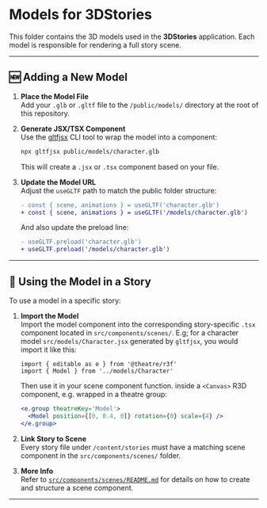 # Models for 3DStories

This folder contains the 3D models used in the **3DStories** application. Each model is responsible for rendering a full story scene.

---

## 🆕 Adding a New Model

1. **Place the Model File**  
   Add your `.glb` or `.gltf` file to the `/public/models/` directory at the root of this repository.

2. **Generate JSX/TSX Component**  
   Use the [gltfjsx](https://www.npmjs.com/package/gltfjsx) CLI tool to wrap the model into a component:

   ```bash
   npx gltfjsx public/models/character.glb
   ```

   This will create a `.jsx` or `.tsx` component based on your file.

3. **Update the Model URL**  
   Adjust the `useGLTF` path to match the public folder structure:

   ```diff
   - const { scene, animations } = useGLTF('character.glb')
   + const { scene, animations } = useGLTF('/models/character.glb')
   ```

   And also update the preload line:

   ```diff
   - useGLTF.preload('character.glb')
   + useGLTF.preload('/models/character.glb')
   ```

---

## 📖 Using the Model in a Story

To use a model in a specific story:

1. **Import the Model**  
    Import the model component into the corresponding story-specific `.tsx` component located in `src/components/scenes/`. E.g; for a character model `src/models/Character.jsx` generated by `gltfjsx`, you would import it like this:

   ```tsx
   import { editable as e } from '@theatre/r3f'
   import { Model } from '../models/Character'
   ```

   Then use it in your scene component function. inside a `<Canvas>` R3D component, e.g. wrapped in a theatre group:

   ```jsx
   <e.group theatreKey='Model'>
     <Model position={[0, 0.4, 0]} rotation={0} scale={4} />
   </e.group>
   ```

2. **Link Story to Scene**  
   Every story file under `/content/stories` must have a matching scene component in the `src/components/scenes/` folder.

3. **More Info**  
   Refer to [`src/components/scenes/README.md`](../src/components/scenes/README.md) for details on how to create and structure a scene component.

---
